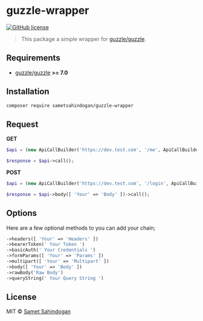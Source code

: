 # guzzle-wrapper

[![GitHub license](https://img.shields.io/badge/license-MIT-brightgreen.svg?style=flat-square)](https://raw.githubusercontent.com/sametsahindogan/guzzle-wrapper/master/LICENSE)

> This package a simple wrapper for [guzzle/guzzle](https://github.com/guzzle/guzzle).

## Requirements

- [guzzle/guzzle](https://github.com/guzzle/guzzle) **>= 7.0**

## Installation

```bash
composer require sametsahindogan/guzzle-wrapper
```

## Request
**GET**

```php
$api = (new ApiCallBuilder('https://dev.test.com', '/me', ApiCallBuilder::HTTP_GET));

$response = $api->call();
```

**POST**
```php
$api = (new ApiCallBuilder('https://dev.test.com', '/login', ApiCallBuilder::HTTP_POST));

$response = $api->body([ 'Your' => 'Body' ])->call();
```

## Options

Here are a few optional methods to you can add your chain;
```php
->headers([ 'Your' => 'Headers' ])
->bearerToken(' Your Token ')
->basicAuth(' Your Credentials ')
->formParams([ 'Your' => 'Params' ])
->multipart([ 'Your' => 'Multipart' ])
->body([ 'Your' => 'Body' ])
->rawBody('Raw Body')
->queryString(' Your Query String ')
```


## License
MIT © [Samet Sahindogan](https://github.com/sametsahindogan/laravel-jwtredis/blob/master/LICENSE)
